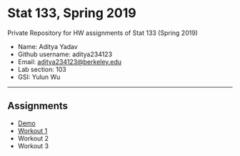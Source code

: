# Stat 133, Spring 2019

Private Repository for HW assignments of Stat 133 (Spring 2019)

- Name: Aditya Yadav
- Github username: aditya234123
- Email: aditya234123@berkeley.edu 
- Lab section: 103
- GSI: Yulun Wu

-----

## Assignments

- [Demo](demo)
- [Workout 1](workout1)
- Workout 2
- Workout 3


